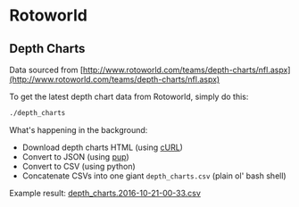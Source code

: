 
# Rotoworld

## Depth Charts

Data sourced from [http://www.rotoworld.com/teams/depth-charts/nfl.aspx](http://www.rotoworld.com/teams/depth-charts/nfl.aspx)

To get the latest depth chart data from Rotoworld, simply do this:

```bash
./depth_charts
```

What's happening in the background:

- Download depth charts HTML (using [cURL](https://curl.haxx.se/))
- Convert to JSON (using [pup](https://github.com/ericchiang/pup))
- Convert to CSV (using python)
- Concatenate CSVs into one giant `depth_charts.csv` (plain ol' bash shell)

Example result: [depth_charts.2016-10-21-00-33.csv](https://github.com/loisaidasam/fantasyfootball/blob/master/rotoworld/depth_charts.2016-10-21-00-33.csv)

